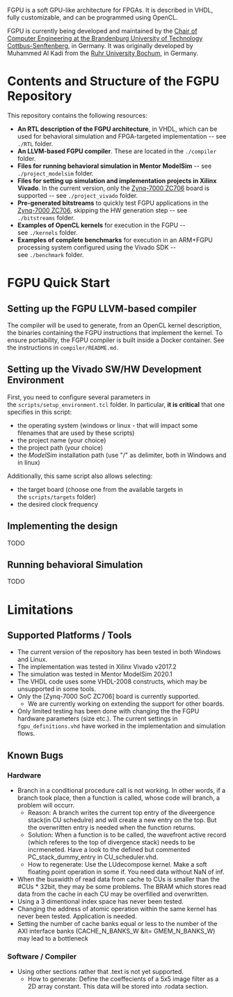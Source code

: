 FGPU is a soft GPU-like architecture for FPGAs. It is described in VHDL, fully customizable, and can be programmed using OpenCL.

FGPU is currently being developed and maintained by the [Chair of Computer Engineering at the Brandenburg University of Technology Cottbus-Senftenberg], in Germany. It was originally developed by Muhammed Al Kadi from the [Ruhr University Bochum], in Germany.

[Chair of Computer Engineering at the Brandenburg University of Technology Cottbus-Senftenberg]: https://www.b-tu.de/en/computer-engineering-group
[Ruhr University Bochum]: https://www.ei.ruhr-uni-bochum.de/fakultaet/

# Contents and Structure of the FGPU Repository

This repository contains the following resources:
- **An RTL description of the FGPU architecture**, in VHDL, which can be used for behavioral simulation and FPGA-targeted implementation -- see `./RTL` folder.
- **An LLVM-based FGPU compiler**. These are located in the `./compiler` folder.
- **Files for running behavioral simulation in Mentor ModelSim** -- see `./project_modelsim` folder.
- **Files for setting up simulation and implementation projects in Xilinx Vivado**. In the current version, only the [Zynq-7000 ZC706] board is supported -- see `./project_vivado` folder.
- **Pre-generated bitstreams** to quickly test FGPU applications in the [Zynq-7000 ZC706], skipping the HW generation step -- see `./bitstreams` folder.
- **Examples of OpenCL kernels** for execution in the FGPU -- see `./kernels` folder.
- **Examples of complete benchmarks** for execution in an ARM+FGPU processing system configured using the Vivado SDK -- see `./benchmark` folder.

# FGPU Quick Start

## Setting up the FGPU LLVM-based compiler

The compiler will be used to generate, from an OpenCL kernel description, the binaries containing the FGPU instructions that implement the kernel. To ensure portability, the FGPU compiler is built inside a Docker container. See the instructions in `compiler/README.md.`

## Setting up the Vivado SW/HW Development Environment

First, you need to configure several parameters in the `scripts/setup_environment.tcl` folder. In particular, **it is critical** that one specifies in this script:
- the operating system (windows or linux - that will impact some filenames that are used by these scripts)
- the project name (your choice)
- the project path (your choice)
- the *ModelSim* installation path (use "/" as delimiter, both in Windows and in linux)

Additionally, this same script also allows selecting:
- the target board (choose one from the available targets in the `scripts/targets` folder)
- the desired clock frequency

## Implementing the design

TODO

## Running behavioral Simulation

TODO


# Limitations

## Supported Platforms / Tools

- The current version of the repository has been tested in both Windows and Linux.
- The implementation was tested in Xilinx Vivado v2017.2
- The simulation was tested in Mentor ModelSim 2020.1
- The VHDL code uses some VHDL-2008 constructs, which may be unsupported in some tools.
- Only the [Zynq-7000 SoC ZC706] board is currently supported.
    - We are currently working on extending the support for other boards.
- Only limited testing has been done with changing the the FGPU hardware parameters (size etc.). The current settings in `fgpu_definitions.vhd` have worked in the implementation and simulation flows.  

## Known Bugs

### Hardware
- Branch in a conditional procedure call is not working.  In other words, if a branch took place, then a function is called, whose code will branch, a problem will occurr. 
    - Reason: A branch writes the current top entry of the diveergence stack(in CU schedulre) and will create a new entry on the top. But the overwritten entry is needed when the function returns.
    - Solution: When a function is to be called, the wavefront active record (which referes to the top of divergence stack) needs to be incrmeneted. Have a look to the defined but commented PC_stack_dummy_entry in CU_scheduler.vhd.
    - How to regenerate: Use the LUdecompose kernel. Make a soft floating point operation in some if. You need data without NaN of inf.
- When the buswidth of read data from cache to CUs is smaller than the #CUs * 32bit, they may be some problems. The BRAM which stores read data from the cache in each CU may be overfilled and overwritten.
- Using a 3 dimentional index space has never been tested.
- Changing the address of atomic operation within the same kernel has never been tested. Application is needed.
- Setting the number of cache banks equal or less to the number of the AXI interface banks (CACHE_N_BANKS_W &lt= GMEM_N_BANKS_W) may lead to a bottleneck

### Software / Compiler
- Using other sections rather that .text is not yet supported.
    - How to generate: Define the coeffecients of a 5x5 image filter as a 2D array constant. This data will be stored into .rodata section.

[Zynq-7000 ZC706]: https://www.xilinx.com/products/boards-and-kits/ek-z7-zc706-g.html